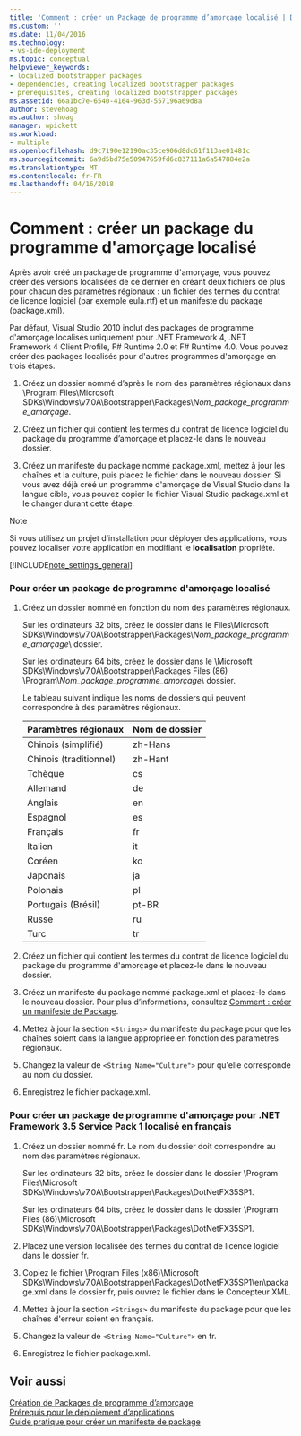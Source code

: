 ```yaml
---
title: 'Comment : créer un Package de programme d’amorçage localisé | Documents Microsoft'
ms.custom: ''
ms.date: 11/04/2016
ms.technology:
- vs-ide-deployment
ms.topic: conceptual
helpviewer_keywords:
- localized bootstrapper packages
- dependencies, creating localized bootstrapper packages
- prerequisites, creating localized bootstrapper packages
ms.assetid: 66a1bc7e-6540-4164-963d-557196a69d8a
author: stevehoag
ms.author: shoag
manager: wpickett
ms.workload:
- multiple
ms.openlocfilehash: d9c7190e12190ac35ce906d8dc61f113ae01481c
ms.sourcegitcommit: 6a9d5bd75e50947659fd6c837111a6a547884e2a
ms.translationtype: MT
ms.contentlocale: fr-FR
ms.lasthandoff: 04/16/2018
---
```

# <a name="how-to-create-a-localized-bootstrapper-package"></a>Comment : créer un package du programme d'amorçage localisé
Après avoir créé un package de programme d'amorçage, vous pouvez créer des versions localisées de ce dernier en créant deux fichiers de plus pour chacun des paramètres régionaux : un fichier des termes du contrat de licence logiciel (par exemple eula.rtf) et un manifeste du package (package.xml).  
  
 Par défaut, Visual Studio 2010 inclut des packages de programme d'amorçage localisés uniquement pour .NET Framework 4, .NET Framework 4 Client Profile, F# Runtime 2.0 et F# Runtime 4.0. Vous pouvez créer des packages localisés pour d'autres programmes d'amorçage en trois étapes.  
  
1.  Créez un dossier nommé d’après le nom des paramètres régionaux dans \Program Files\Microsoft SDKs\Windows\v7.0A\Bootstrapper\Packages\\*Nom_package_programme_amorçage*.  
  
2.  Créez un fichier qui contient les termes du contrat de licence logiciel du package du programme d’amorçage et placez-le dans le nouveau dossier.  
  
3.  Créez un manifeste du package nommé package.xml, mettez à jour les chaînes et la culture, puis placez le fichier dans le nouveau dossier. Si vous avez déjà créé un programme d'amorçage de Visual Studio dans la langue cible, vous pouvez copier le fichier Visual Studio package.xml et le changer durant cette étape.  
  
> [!NOTE]
>  Si vous utilisez un projet d’installation pour déployer des applications, vous pouvez localiser votre application en modifiant le **localisation** propriété.  
  
 [!INCLUDE[note_settings_general](../data-tools/includes/note_settings_general_md.md)]  
  
### <a name="to-create-a-localized-bootstrapper-package"></a>Pour créer un package de programme d'amorçage localisé  
  
1.  Créez un dossier nommé en fonction du nom des paramètres régionaux.  
  
     Sur les ordinateurs 32 bits, créez le dossier dans le Files\Microsoft SDKs\Windows\v7.0A\Bootstrapper\Packages\\*Nom_package_programme_amorçage*\ dossier.  
  
     Sur les ordinateurs 64 bits, créez le dossier dans le \Microsoft SDKs\Windows\v7.0A\Bootstrapper\Packages Files (86) \Program\\*Nom_package_programme_amorçage*\ dossier.  
  
     Le tableau suivant indique les noms de dossiers qui peuvent correspondre à des paramètres régionaux.  
  
    |Paramètres régionaux|Nom de dossier|  
    |------------|-----------------|  
    |Chinois (simplifié)|zh-Hans |  
    |Chinois (traditionnel)|zh-Hant |  
    |Tchèque|cs|  
    |Allemand|de|  
    |Anglais|en|  
    |Espagnol|es|  
    |Français|fr|  
    |Italien|it|  
    |Coréen|ko|  
    |Japonais|ja|  
    |Polonais|pl|  
    |Portugais (Brésil)|pt-BR|  
    |Russe|ru|  
    |Turc|tr|  
  
2.  Créez un fichier qui contient les termes du contrat de licence logiciel du package du programme d'amorçage et placez-le dans le nouveau dossier.  
  
3.  Créez un manifeste du package nommé package.xml et placez-le dans le nouveau dossier. Pour plus d’informations, consultez [Comment : créer un manifeste de Package](../deployment/how-to-create-a-package-manifest.md).  
  
4.  Mettez à jour la section `<Strings>` du manifeste du package pour que les chaînes soient dans la langue appropriée en fonction des paramètres régionaux.  
  
5.  Changez la valeur de `<String Name="Culture">` pour qu'elle corresponde au nom du dossier.  
  
6.  Enregistrez le fichier package.xml.  
  
### <a name="to-create-a-bootstrapper-package-for-net-framework-35-service-pack-1-localized-in-french"></a>Pour créer un package de programme d'amorçage pour .NET Framework 3.5 Service Pack 1 localisé en français  
  
1.  Créez un dossier nommé fr. Le nom du dossier doit correspondre au nom des paramètres régionaux.  
  
     Sur les ordinateurs 32 bits, créez le dossier dans le dossier \Program Files\Microsoft SDKs\Windows\v7.0A\Bootstrapper\Packages\DotNetFX35SP1\.  
  
     Sur les ordinateurs 64 bits, créez le dossier dans le dossier \Program Files (86)\Microsoft SDKs\Windows\v7.0A\Bootstrapper\Packages\DotNetFX35SP1\.  
  
2.  Placez une version localisée des termes du contrat de licence logiciel dans le dossier fr.  
  
3.  Copiez le fichier \Program Files (x86)\Microsoft SDKs\Windows\v7.0A\Bootstrapper\Packages\DotNetFX35SP1\en\package.xml dans le dossier fr, puis ouvrez le fichier dans le Concepteur XML.  
  
4.  Mettez à jour la section `<Strings>` du manifeste du package pour que les chaînes d'erreur soient en français.  
  
5.  Changez la valeur de `<String Name="Culture">` en fr.  
  
6.  Enregistrez le fichier package.xml.  
  
## <a name="see-also"></a>Voir aussi  
 [Création de Packages de programme d’amorçage](../deployment/creating-bootstrapper-packages.md)   
 [Prérequis pour le déploiement d’applications](../deployment/application-deployment-prerequisites.md)   
 [Guide pratique pour créer un manifeste de package](../deployment/how-to-create-a-package-manifest.md)